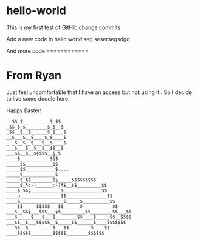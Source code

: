 # hello-world

This is my first test of GitHib change commits

Add a new code in hello world
seg sesersegsdgd

And more code ============

# From Ryan

Just feel uncomfortable that I have an access but not using it..  So I decide to live some doodle here.

Happy Easter!

```
__$$_$__________$_$$
_$$_$_$________$_$__$
_$$__$__$______$_$___$
__$___$__$____$_$____$
_ _$__$__$___$__$____$
___$___$__$__$__$$__$
___$$__$__$§$$$__§_$
____$___________$§$
_____$$__________$$
_____$$___________$....
_____$____________$
_____$_§$________$§_____$$$$$$$$$
_____$_§:-)______:-)§$__$$_________$$
____$_$$§___________$______________$$
____o_______________$$_______________$$
____$________________$_____$__________$$
____$$_____$$$$$___$$______$___________$$
___$__$$§___$$$___§$_________$$________$$___$$
___$_____$___$___$________$$____$_____$$__$$$$
___$$__$___$$$$$__$_____$$______$____$$$$$$$
___$$__$_________$___$$________$____$$
____$$$$$________$$$$$________$$$$$$
```
